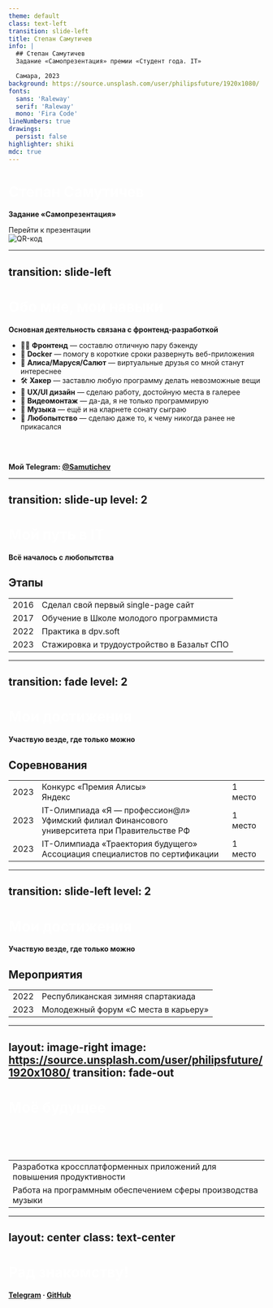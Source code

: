 ```yaml
---
theme: default
class: text-left
transition: slide-left
title: Степан Самутичев
info: |
  ## Степан Самутичев
  Задание «Самопрезентация» премии «Студент года. IT»

  Самара, 2023
background: https://source.unsplash.com/user/philipsfuture/1920x1080/
fonts:
  sans: 'Raleway'
  serif: 'Raleway'
  mono: 'Fira Code'
lineNumbers: true
drawings:
  persist: false
highlighter: shiki
mdc: true
---
```


# Степан Самутичев

Задание «Самопрезентация»

<div class="pt-12">
  <span @click="$slidev.nav.next" class="px-2 py-1 rounded cursor-pointer" hover="bg-white bg-opacity-10">
    Перейти к презентации <carbon:arrow-right class="inline"/>
  </span>
</div>

<div class="abs-br right-6 m-6 flex gap-2">
  <a href="https://github.com/Samutichev/Samara23-Slides" target="_blank" alt="GitHub" title="Открыть в GitHub"
    class="text-xl slidev-icon-btn opacity-50 !border-none !hover:text-white">
    <carbon-logo-github />
  </a>
</div>

<img class="absolute top-42 right-12 w-60" src="/YQR.svg" alt="QR-код" />

<style>
h1 {
  background-color: white;
  background-image: none;
  font-weight: bold;
  background-size: 100%;
  -webkit-background-clip: text;
  -moz-background-clip: text;
  -webkit-text-fill-color: transparent;
  -moz-text-fill-color: transparent;
}
p {
  font-weight: bold;
}
</style>

---
transition: slide-left
---

# Обо мне, мои навыки

Основная деятельность связана с фронтенд-разработкой

- 🧑‍💻 **Фронтенд** — составлю отличную пару бэкенду
- 🐋 **Docker** — помогу в короткие сроки развернуть веб-приложения
- 🤖 **Алиса/Маруся/Салют** — виртуальные друзья со мной станут интереснее
- 🛠 **Хакер** — заставлю любую программу делать невозможные вещи
- 🎨 **UX/UI дизайн** — сделаю работу, достойную места в галерее
- 🎥 **Видеомонтаж** — да-да, я не только программирую
- 🎹 **Музыка** — ещё и на кларнете сонату сыграю
- 🤹 **Любопытство** — сделаю даже то, к чему никогда ранее не прикасался

<br>
<br>

Мой Telegram: [@Samutichev](https://t.me/Samutichev)

<style>
  .w-full {
    width: 60%
  }
</style>


---
transition: slide-up
level: 2
---

# Мой путь в IT

Всё началось с любопытства

## Этапы

|     |     |
| --- | --- |
| 2016 | Сделал свой первый single-page сайт |
| 2017 | Обучение в Школе молодого программиста |
| 2022 | Практика в dpv.soft |
| 2023 | Стажировка и трудоустройство в Базальт СПО |


---
transition: fade
level: 2
---

# Мои достижения

Участвую везде, где только можно

## Соревнования

|     |     |     |
| --- | --- | --- |
| 2023 | Конкурс «Премия Алисы»<br>Яндекс | 1 место |
| 2023 | IT-Олимпиада «Я — профессион@л»<br>Уфимский филиал Финансового университета при Правительстве РФ | 1 место |
| 2023 | IT-Олимпиада «Траектория будущего»<br>Ассоциация специалистов по сертификации | 1 место |


---
transition: slide-left
level: 2
---

# Мои достижения

Участвую везде, где только можно

## Мероприятия

|     |     |
| --- | --- |
| 2022 | Республиканская зимняя спартакиада |
| 2023 | Молодежный форум «С места в карьеру» |


---
layout: image-right
image: https://source.unsplash.com/user/philipsfuture/1920x1080/
transition: fade-out
---

# Моё будущее

<br>
<br>
<br>

|     |
| --- |
| Разработка кроссплатформенных приложений для повышения продуктивности |
| Работа на программным обеспечением сферы производства музыки |


---
layout: center
class: text-center
---

# Рад знакомству!

[Telegram](https://t.me/Samuitichev) · [GitHub](https://github.com/Samutichev)

<style>
h1 {
  font-weight: bold;
}
</style>
